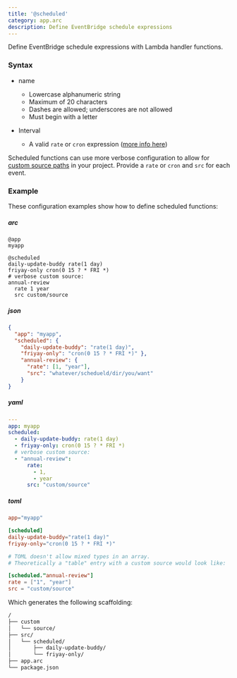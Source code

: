 ```yaml
---
title: '@scheduled'
category: app.arc
description: Define EventBridge schedule expressions
---
```


Define EventBridge schedule expressions with Lambda handler functions.

### Syntax

- name
  - Lowercase alphanumeric string
  - Maximum of 20 characters
  - Dashes are allowed; underscores are not allowed
  - Must begin with a letter

- Interval
  - A valid `rate` or `cron` expression ([more info here](https://docs.aws.amazon.com/lambda/latest/dg/tutorial-scheduled-events-schedule-expressions.html))

Scheduled functions can use more verbose configuration to allow for [custom source paths](../../guides/developer-experience/custom-source-paths) in your project. Provide a `rate` or `cron` and `src` for each event.

### Example

These configuration examples show how to define scheduled functions:

<arc-viewer default-tab=arc>
<div slot=contents>

<arc-tab label=arc>
<h5>arc</h5>
<div slot=content>

```arc
@app
myapp

@scheduled
daily-update-buddy rate(1 day)
friyay-only cron(0 15 ? * FRI *)
# verbose custom source:
annual-review
  rate 1 year
  src custom/source
```

</div>
</arc-tab>

<arc-tab label=json>
<h5>json</h5>
<div slot=content>

```json
{
  "app": "myapp",
  "scheduled": {
    "daily-update-buddy": "rate(1 day)",
    "friyay-only": "cron(0 15 ? * FRI *)" },
    "annual-review": {
      "rate": [1, "year"],
      "src": "whatever/schedueld/dir/you/want"
    }
}
```

</div>
</arc-tab>

<arc-tab label=yaml>
<h5>yaml</h5>
<div slot=content>

```yaml
---
app: myapp
scheduled:
  - daily-update-buddy: rate(1 day)
  - friyay-only: cron(0 15 ? * FRI *)
  # verbose custom source:
  - "annual-review":
      rate:
        - 1,
        - year
      src: "custom/source"
```

</div>
</arc-tab>

<arc-tab label=toml>
<h5>toml</h5>
<div slot=content>

```toml
app="myapp"

[scheduled]
daily-update-buddy="rate(1 day)"
friyay-only="cron(0 15 ? * FRI *)"

# TOML doesn't allow mixed types in an array.
# Theoretically a "table" entry with a custom source would look like:

[scheduled."annual-review"]
rate = ["1", "year"]
src = "custom/source"
```

</div>
</arc-tab>

</div>
</arc-viewer>


Which generates the following scaffolding:

```bash
/
├── custom
│   └── source/
├── src/
│   └── scheduled/
│       ├── daily-update-buddy/
│       └── friyay-only/
├── app.arc
└── package.json
```
